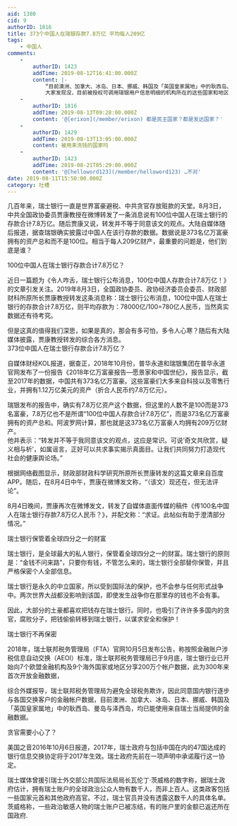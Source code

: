 ```yaml
---
aid: 1380
cid: 9
authorID: 1816
title: 373个中国人在瑞银存款7.8万亿 平均每人209亿
tags:
    - 中国人
comments:
    -
        authorID: 1423
        addTime: 2019-08-12T16:41:00.000Z
        content: |-
            “目前澳洲、加拿大、冰岛、日本、挪威、韩国及「英国皇家属地」中的耿西岛、曼岛与泽西岛，均已能使用来自瑞士当局提供的金融数据。”  
            大家发现没，目前被授权可调用瑞银用户信息明细的机构所在的这些国家和地区，有没有一个共同的特征？
    -
        authorID: 1816
        addTime: 2019-08-13T09:28:00.000Z
        content: '@[erixon](/member/erixon) 都是民主国家？都是发达国家？'
    -
        authorID: 1429
        addTime: 2019-08-13T13:05:00.000Z
        content: 被用来洗钱的国家吗
    -
        authorID: 1423
        addTime: 2019-08-21T05:29:00.000Z
        content: '@[helloword123](/member/helloword123) …不对'
date: 2019-08-11T15:50:00.000Z
category: 吐槽
---
```


几百年来，瑞士银行一直是世界富豪避税、中共贪官存放赃款的天堂。8月3日，中共全国政协委员贾康教授在微博转发了一条消息说有100位中国人在瑞士银行的存款合计7.8万亿。随后贾康又说，转发并不等于同意该文的观点。大陆自媒体随后报道，据查瑞银确实披露过中国人在该行存款的数据。数据说是373名亿万富豪拥有的资产总和而不是100位。相当于每人209亿财产，最重要的问题是，他们到底是谁？

100位中国人在瑞士银行存款合计7.8万亿？

近日一篇题为《令人咋舌，瑞士银行公布消息，100位中国人存款合计7.8万亿！》的文章引发关注。2019年8月3日，全国政协委员、政协经济委员会委员、财政部财科所原所长贾康教授转发这条消息称：瑞士银行公布消息，100位中国人在瑞士银行的存款合计7.8万亿，则平均存款为：78000亿/100=780亿人民币，当然真实数据还有待考究。

但是这真的值得我们深思，如果是真的，那会有多可怕，多令人心寒？随后有大陆媒体披露，贾康教授转发的综合各方消息。  
373位中国人在瑞士银行存款合计7.8万亿？

自媒体财经KOL报道，据查正，2018年10月份，普华永道和瑞银集团在普华永道官网发布了一份报告《2018年亿万富豪报告—愿景家和中国世纪》，报告显示，截至2017年的数据，中国共有373名亿万富豪。这些富豪们大多来自科技以及零售行业，并拥有1.12万亿美元的资产（折合人民币约7.8万亿元）。

瑞银发布的报告中，确实有7.8万亿资产这个数据，但这里的人数不是100而是373名富豪，7.8万亿也不是所谓“100位中国人存款合计7.8万亿”，而是373名亿万富豪拥有的资产总和。阿波罗网计算，那也就是这373名亿万富豪人均拥有209万亿财产。  
他并表示：“转发并不等于我同意该文的观点，这应是常识。可说’奇文共欣赏，疑义相与析’，如属谣言，正好可以共求事实揭示真面目。让我们共同努力打造现代社会的健康舆论场。”

根据网络截图显示，财政部财政科学研究所原所长贾康转发的这篇文章来自百度APP。随后，在8月4日中午，贾康在微博发文称，“（该文）现还在，但无法评论”。

8月4日晚间，贾康再次在微博发文，转发了自媒体直面传媒的稿件《传100名中国人在瑞士银行存款7.8万亿人民币？》，并配文称：“求证。此帖似有助于澄清部分情况。”

瑞士银行保管着全球四分之一的财富

瑞士银行，是全球最大的私人银行，保管着全球四分之一的财富。瑞士银行的原则是：“金钱不问来路”，只要你有钱，不管怎么来的，瑞士银行全部替你保管，并且严格保密个人全部信息。

瑞士银行是永久的中立国家，所以受到国际法的保护，也不会参与任何形式战争中。两次世界大战都没影响到该国，即使发生战争你在那里存的钱也不会有事。

因此，大部分的土豪都喜欢把钱存在瑞士银行。同时，也吸引了许许多多国内的贪官，腐败分子，把钱偷偷转移到瑞士银行，以谋求安全和保护！

瑞士银行不再保密

2018年，瑞士联邦税务管理局（FTA）官网10月5日发布公告，称按照金融账户涉税信息自动交换（AEOI）标准，瑞士联邦税务管理局已于9月底，瑞士银行业已开始向7个欧盟金融机构及9个海外国家或地区分享200万个帐户数据，此为300年来首次开放金融数据，

综合外媒报导，瑞士联邦税务管理局为避免全球税务欺诈，因此同意国内银行逐步与各国交换客户的金融帐户数据，目前澳洲、加拿大、冰岛、日本、挪威、韩国及「英国皇家属地」中的耿西岛、曼岛与泽西岛，均已能使用来自瑞士当局提供的金融数据。

贪官需要小心了？

美国之音2016年10月6日报道，2017年，瑞士政府与包括中国在内的47国达成的银行信息交换协定将于2017年生效。瑞士政府先前在一项声明中承诺履行这一协定。

瑞士媒体曾援引瑞士外交部公共国际法局局长瓦伦丁·茨威格的数字称，据瑞士政府估计，拥有瑞士账户的全球政治公众人物有数千人，而非上百人。这类政客包括一些国家元首和其他政府高官。不过，瑞士官员并没有透露这数千人的具体名单。茨威格称，一些政治敏感人物的瑞士账户已被冻结，有的账户里的金额已返还所在国政府.
